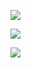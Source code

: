 ![](https://youpaiyun.zongqilive.cn/image/20200318142054.png)

![](https://youpaiyun.zongqilive.cn/image/20200318143408.png)

![](https://youpaiyun.zongqilive.cn/image/20200521141609.png)

